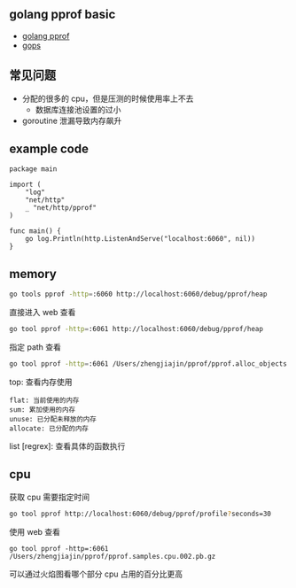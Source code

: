 ## golang pprof basic

- [golang pprof](https://golang.org/pkg/net/http/pprof/)
- [gops](https://github.com/google/gops)

## 常见问题

- 分配的很多的 cpu，但是压测的时候使用率上不去
    - 数据库连接池设置的过小
- goroutine 泄漏导致内存飙升

## example code
```golang
package main

import (
	"log"
	"net/http"
	_ "net/http/pprof"
)

func main() {
	go log.Println(http.ListenAndServe("localhost:6060", nil))
}
```

## memory
```bash
go tools pprof -http=:6060 http://localhost:6060/debug/pprof/heap
```

直接进入 web 查看
```bash
go tool pprof -http=:6061 http://localhost:6060/debug/pprof/heap
```

指定 path 查看
```bash
go tool pprof -http=:6061 /Users/zhengjiajin/pprof/pprof.alloc_objects.alloc_space.inuse_objects.inuse_space.009.pb.gz
```

top: 查看内存使用
```
flat: 当前使用的内存
sum: 累加使用的内存
unuse: 已分配未释放的内存
allocate: 已分配的内存
```

list [regrex]: 查看具体的函数执行

## cpu

获取 cpu 需要指定时间
```bash
go tool pprof http://localhost:6060/debug/pprof/profile?seconds=30
```
使用 web 查看
```
go tool pprof -http=:6061 /Users/zhengjiajin/pprof/pprof.samples.cpu.002.pb.gz
```

可以通过火焰图看哪个部分 cpu 占用的百分比更高
